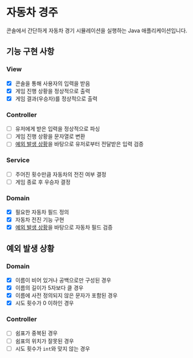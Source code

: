 # 자동차 경주
콘솔에서 간단하게 자동차 경기 시뮬레이션을 실행하는 Java 애플리케이션입니다.

## 기능 구현 사항
### View
- [x] 콘솔을 통해 사용자의 입력을 받음
- [x] 게임 진행 상황을 정상적으로 출력
- [x] 게임 결과(우승자)를 정상적으로 출력

### Controller
- [ ] 유저에게 받은 입력을 정상적으로 파싱
- [ ] 게임 진행 상황을 문자열로 변환
- [ ] [예외 발생 상황](#예외-발생-상황)을 바탕으로 유저로부터 전달받은 입력 검증

### Service
- [ ] 주어진 횟수만큼 자동차의 전진 여부 결정
- [ ] 게임 종료 후 우승자 결정

### Domain
- [x] 필요한 자동차 필드 정의
- [x] 자동차 전진 기능 구현
- [x] [예외 발생 상황](#예외-발생-상황)을 바탕으로 자동차 필드 검증

## 예외 발생 상황
### Domain
- [x] 이름이 비어 있거나 공백으로만 구성된 경우
- [x] 이름의 길이가 5자보다 클 경우
- [x] 이름에 사전 정의되지 않은 문자가 포함된 경우
- [x] 시도 횟수가 0 이하인 경우

### Controller
- [ ] 쉼표가 중복된 경우
- [ ] 쉼표의 위치가 잘못된 경우
- [ ] 시도 횟수가 `int`와 맞지 않는 경우

